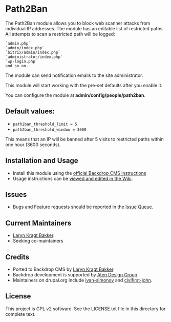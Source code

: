 # Path2Ban

The Path2Ban module allows you to block web scanner attacks from individual IP
addresses. The module has an editable list of restricted paths. All attempts to
scan a restricted path will be logged:

    `admin.php`
    `admin/index.php`
    `bitrix/admin/index.php`
    `administrator/index.php`
    `wp-login.php`
    and so on.

The module can send notification emails to the site administrator.

This module will start working with the pre-set defaults after you enable it.

You can configure the module at **admin/config/people/path2ban**.

## Default values:

 - `path2ban_threshold_limit = 5`
 - `path2ban_threshold_window = 3600`

This means that an IP will be banned after 5 visits to restricted paths within
one hour (3600 seconds).

## Installation and Usage

- Install this module using the [official Backdrop CMS instructions](https://backdropcms.org/guide/modules)
- Usage instructions can be [viewed and edited in the Wiki](https://github.com/backdrop-contrib/path2ban/wiki).

## Issues

 - Bugs and Feature requests should be reported in the [Issue Queue](https://github.com/backdrop-contrib/path2ban/issues).

## Current Maintainers

 - [Laryn Kragt Bakker](https://github.com/laryn).
 - Seeking co-maintainers

## Credits

 - Ported to Backdrop CMS by [Laryn Kragt Bakker](https://github.com/laryn).
 - Backdrop development is supported by [Aten Design Group](https://aten.io).
 - Maintainers on drupal.org include [ivan-simonov](https://www.drupal.org/u/ivan-simonov)
   and [civifirst-john](https://www.drupal.org/u/civifirst-john).

## License

This project is GPL v2 software. See the LICENSE.txt file in this directory for
complete text.
